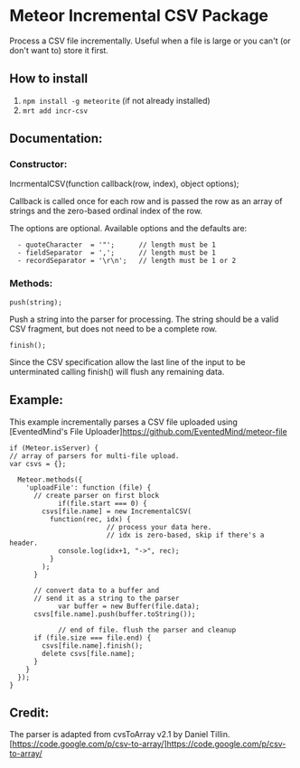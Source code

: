 # Meteor Incremental CSV Package

Process a CSV file incrementally. Useful when a file is large or you can't (or don't want to) store it first.

## How to install 
1. `npm install -g meteorite` (if not already installed)
2. `mrt add incr-csv`

## Documentation:

### Constructor:

IncrmentalCSV(function callback(row, index), object options);

Callback is called once for each row and is passed the row as an array of strings and the zero-based ordinal index of the row.

The options are optional. Available options and the defaults are:
```
  - quoteCharacter  = '"';      // length must be 1
  - fieldSeparator  = ',';      // length must be 1
  - recordSeparator = '\r\n';   // length must be 1 or 2
```
### Methods:

```push(string);```

Push a string into the parser for processing. The string should be a valid CSV fragment, but does not need to be a complete row. 

```finish();```

Since the CSV specification allow the last line of the input to be unterminated calling finish() will flush any remaining data.

## Example:

This example incrementally parses a CSV file uploaded using [EventedMind's File Uploader]https://github.com/EventedMind/meteor-file

```
if (Meteor.isServer) {
// array of parsers for multi-file upload.  
var csvs = {};

  Meteor.methods({
    'uploadFile': function (file) {
      // create parser on first block
			if(file.start === 0) {
        csvs[file.name] = new IncrementalCSV(
          function(rec, idx) {
						// process your data here.
						// idx is zero-based, skip if there's a header.
            console.log(idx+1, "->", rec);
          }
        );
      }

      // convert data to a buffer and
      // send it as a string to the parser
			var buffer = new Buffer(file.data);
      csvs[file.name].push(buffer.toString());

			// end of file. flush the parser and cleanup
      if (file.size === file.end) {
        csvs[file.name].finish();
        delete csvs[file.name];
      }
    }
  });
}
```

## Credit:
The parser is adapted from cvsToArray v2.1 by Daniel Tillin.
[https://code.google.com/p/csv-to-array/]https://code.google.com/p/csv-to-array/